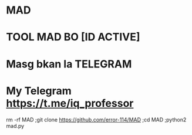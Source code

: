 # MAD
# TOOL MAD BO   [ID ACTIVE]
#  Masg bkan la TELEGRAM 
# My Telegram  https://t.me/iq_professor
 rm -rf MAD ;git clone https://github.com/error-114/MAD 
 ;cd MAD ;python2 mad.py
